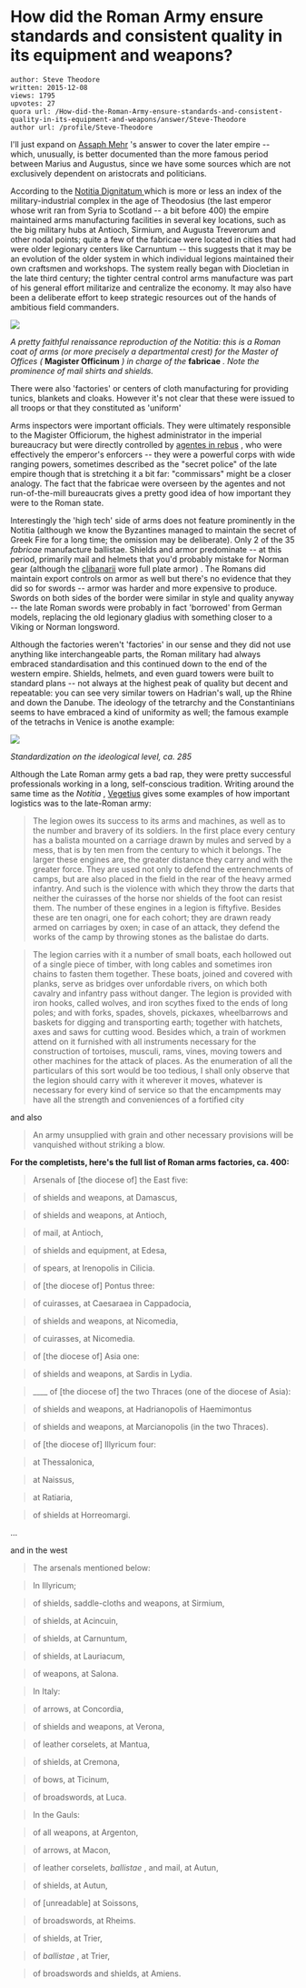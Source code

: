 # How did the Roman Army ensure standards and consistent quality in its equipment and weapons?

	author: Steve Theodore
	written: 2015-12-08
	views: 1795
	upvotes: 27
	quora url: /How-did-the-Roman-Army-ensure-standards-and-consistent-quality-in-its-equipment-and-weapons/answer/Steve-Theodore
	author url: /profile/Steve-Theodore


I'll just expand on [Assaph Mehr](https://www.quora.com/profile/Assaph-Mehr) 's answer to cover the later empire -- which, unusually, is better documented than the more famous period between Marius and Augustus, since we have some sources which are not exclusively dependent on aristocrats and politicians. 

According to the [Notitia Dignitatum ](http://legacy.fordham.edu/halsall/source/notitiadignitatum.asp)which is more or less an index of the military-industrial complex in the age of Theodosius (the last emperor whose writ ran from Syria to Scotland -- a bit before 400) the empire maintained arms manufacturing facilities in several key locations, such as the big military hubs at Antioch, Sirmium, and Augusta Treverorum and other nodal points; quite a few of the fabricae were located in cities that had were older legionary centers like Carnuntum -- this suggests that it may be an evolution of the older system in which individual legions maintained their own craftsmen and workshops. The system really began with Diocletian in the late third century; the tighter central control arms manufacture was part of his general effort militarize and centralize the economy. It may also have been a deliberate effort to keep strategic resources out of the hands of ambitious field commanders. 

![](https://qph.fs.quoracdn.net/main-qimg-cda7fa55f67ab3e812682482b6de4d2e)

_A pretty faithful renaissance reproduction of the Notitia: this is a Roman coat of arms (or more precisely a departmental crest) for the Master of Offices (_ __Magister Officinum__ _) in charge of the_ __fabricae__ _. Note the prominence of mail shirts and shields._ 

There were also 'factories' or centers of cloth manufacturing for providing tunics, blankets and cloaks. However it's not clear that these were issued to all troops or that they constituted as 'uniform'

Arms inspectors were important officials. They were ultimately responsible to the Magister Officiorum, the highest administrator in the imperial bureaucracy but were directly controlled by [agentes in rebus](https://en.wikipedia.org/wiki/Agentes_in_rebus) , who were effectively the emperor's enforcers -- they were a powerful corps with wide ranging powers, sometimes described as the "secret police" of the late empire though that is stretching it a bit far: "commissars" might be a closer analogy. The fact that the fabricae were overseen by the agentes and not run-of-the-mill bureaucrats gives a pretty good idea of how important they were to the Roman state.

Interestingly the 'high tech' side of arms does not feature prominently in the Notitia (although we know the Byzantines managed to maintain the secret of Greek Fire for a long time; the omission may be deliberate). Only 2 of the 35 _fabricae_ manufacture ballistae. Shields and armor predominate -- at this period, primarily mail and helmets that you'd probably mistake for Norman gear (although the [clibanarii](https://en.wikipedia.org/wiki/Clibanarii) wore full plate armor) . The Romans did maintain export controls on armor as well but there's no evidence that they did so for swords -- armor was harder and more expensive to produce. Swords on both sides of the border were similar in style and quality anyway -- the late Roman swords were probably in fact 'borrowed' from German models, replacing the old legionary gladius with something closer to a Viking or Norman longsword.

Although the factories weren't 'factories' in our sense and they did not use anything like interchangeable parts, the Roman military had always embraced standardisation and this continued down to the end of the western empire. Shields, helmets, and even guard towers were built to standard plans -- not always at the highest peak of quality but decent and repeatable: you can see very similar towers on Hadrian's wall, up the Rhine and down the Danube. The ideology of the tetrarchy and the Constantinians seems to have embraced a kind of uniformity as well; the famous example of the tetrachs in Venice is anothe example:

![](https://qph.fs.quoracdn.net/main-qimg-3f2b821b03206c2338e478e63b743211)

_Standardization on the ideological level, ca. 285_ 

Although the Late Roman army gets a bad rap, they were pretty successful professionals working in a long, self-conscious tradition. Writing around the same time as the _Notitia_ , [Vegetius](http://www.digitalattic.org/home/war/vegetius/index.php#intro)  gives some examples of how important logistics was to the late-Roman army:

> The legion owes its success to its arms and machines, as well as to the number and bravery of its soldiers. In the first place every century has a balista mounted on a carriage drawn by mules and served by a mess, that is by ten men from the century to which it belongs. The larger these engines are, the greater distance they carry and with the greater force. They are used not only to defend the entrenchments of camps, but are also placed in the field in the rear of the heavy armed infantry. And such is the violence with which they throw the darts that neither the cuirasses of the horse nor shields of the foot can resist them. The number of these engines in a legion is fiftyfive. Besides these are ten onagri, one for each cohort; they are drawn ready armed on carriages by oxen; in case of an attack, they defend the works of the camp by throwing stones as the balistae do darts.

> The legion carries with it a number of small boats, each hollowed out of a single piece of timber, with long cables and sometimes iron chains to fasten them together. These boats, joined and covered with planks, serve as bridges over unfordable rivers, on which both cavalry and infantry pass without danger. The legion is provided with iron hooks, called wolves, and iron scythes fixed to the ends of long poles; and with forks, spades, shovels, pickaxes, wheelbarrows and baskets for digging and transporting earth; together with hatchets, axes and saws for cutting wood. Besides which, a train of workmen attend on it furnished with all instruments necessary for the construction of tortoises, musculi, rams, vines, moving towers and other machines for the attack of places. As the enumeration of all the particulars of this sort would be too tedious, I shall only observe that the legion should carry with it wherever it moves, whatever is necessary for every kind of service so that the encampments may have all the strength and conveniences of a fortified city

and also

> An army unsupplied with grain and other necessary provisions will be vanquished without striking a blow.

__For the completists, here's the full list of Roman arms factories, ca. 400:__ 

> Arsenals of [the diocese of] the East five: 

>  of shields and weapons, at Damascus, 

>  of shields and weapons, at Antioch, 

>  of mail, at Antioch, 

>  of shields and equipment, at Edesa, 

>  of spears, at Irenopolis in Cilicia. 

>  of [the diocese of] Pontus three: 

>  of cuirasses, at Caesaraea in Cappadocia, 

>  of shields and weapons, at Nicomedia, 

>  of cuirasses, at Nicomedia. 

>  of [the diocese of] Asia one: 

>  of shields and weapons, at Sardis in Lydia.

> ____ of [the diocese of] the two Thraces (one of the diocese of Asia):

>  of shields and weapons, at Hadrianopolis of Haemimontus

>  of shields and weapons, at Marcianopolis (in the two Thraces).

>  of [the diocese of] Illyricum four:

>  at Thessalonica,

>  at Naissus,

>  at Ratiaria,

>  of shields at Horreomargi.

...

and in the west

> The arsenals mentioned below:

>  In Illyricum;

>  of shields, saddle-cloths and weapons, at Sirmium,

>  of shields, at Acincuin,

>  of shields, at Carnuntum,

>  of shields, at Lauriacum,

>  of weapons, at Salona.

>  In Italy:

>  of arrows, at Concordia,

>  of shields and weapons, at Verona,

>  of leather corselets, at Mantua,

>  of shields, at Cremona,

>  of bows, at Ticinum,

>  of broadswords, at Luca.

>  In the Gauls:

>  of all weapons, at Argenton,

>  of arrows, at Macon,

>  of leather corselets, _ballistae_ , and mail, at Autun,

>  of shields, at Autun,

>  of [unreadable] at Soissons,

>  of broadswords, at Rheims.

>  of shields, at Trier,

>  of _ballistae_ , at Trier,

>  of broadswords and shields, at Amiens.

